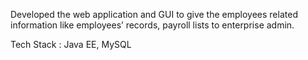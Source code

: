 Developed the web application and GUI to give the employees related information like employees’ records, payroll lists to enterprise admin.

Tech Stack : Java EE, MySQL
